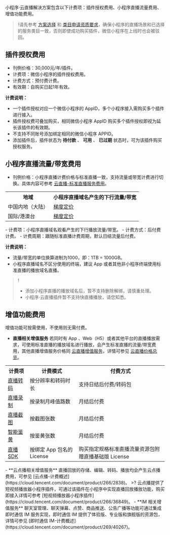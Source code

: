 小程序·云直播解决方案包含以下计费项：插件授权费用、小程序直播流量费用、增值功能费用。
>!请先参考 [方案选择](https://cloud.tencent.com/document/product/1078/37707) 和 [类目申请资质要求](https://cloud.tencent.com/document/product/1078/43316)，确保小程序的直播场景和已选择的服务类目一致，否则即使成功购买插件，微信小程序在上线时也会被驳回。

## 插件授权费用

- 刊例价格：30,000元/年/插件。
- 计费项：微信小程序的插件授权费用。
- 计费方式：预付费计费。
- 有效期：自购买日起1年有效。

**计费说明：**
- 一个插件授权对应一个微信小程序的 AppID，多个小程序接入需购买多个插件进行接入。
- 插件授权费可叠加购买，相同微信小程序 AppID 购买多个插件授权即视为延长该插件的有效期。
- 不支持不同账号添加绑定相同的微信小程序 APPID。
- 添加插件后，插件状态为 **待付款** 、 **可用** 、 **已过期** 状态时，可为该插件购买授权服务。


## 小程序直播流量/带宽费用

- 刊例价格：小程序直播计费价格与标准直播一致，支持流量或带宽计费进行切换。具体内容可参考 [云直播-标准直播服务费用](https://cloud.tencent.com/document/product/267/34175)。
<table>
<tr>
<th>地域</th>
<th>小程序直播域名产生的下行流量/带宽</th>
</tr>
<tr>
<td>中国内地（大陆）</td>
<td><a href="https://cloud.tencent.com/document/product/267/34175#domestic">梯度定价</a></td>
</tr>
<tr>
<td>国际/港澳台</td>
<td><a href="https://cloud.tencent.com/document/product/267/34175#overseas_speed">梯度定价</a></td>
</tr>
</table>
- 计费项：小程序直播域名观看产生的下行播放流量/带宽。
- 计费方式：后付费计费。
- 计费周期：跟随标准直播计费周期，默认日结流量后付费。

**计费说明：**
- 流量/带宽的单位换算进制为1000，即：1TB = 1000GB。
- 小程序直播域名不区分使用的终端，建议 App 或者其他非小程序终端使用标准直播的播放域名直播。

>!
>- 添加小程序直播的播放域名后，暂不支持删除解绑，请慎重处理。
>- 小程序·云直播插件暂不支持快直播播放，请您知悉。

## 增值功能费用
增值功能可按需使用，不使用则无需付费。
- **直播相关增值服务**
  若同时有 App 、Web（H5）或者其他平台的直播播放需求，可使用标准直播的播放域名进行播放，会产生标准直播的流量/带宽费用，其他直播增值服务价格同 [云直播增值服务](https://cloud.tencent.com/document/product/267/52662#appreciation)，详情可参见 [云直播价格总览](https://cloud.tencent.com/document/product/267/52662)。
<table>
<tr><th>计费项</th><th>计费模式</th><th>付费方式</th>
</tr><tr>
<td><a href="https://cloud.tencent.com/document/product/267/39889">直播转码</a></td>
<td>按分辨率和转码时长</td>
<td>支持日结后付费/转码包</td>
</tr>
<tr>
<td><a href="https://cloud.tencent.com/document/product/267/52708">直播录制</a></td>
<td>按录制月峰值路数</td>
<td>月结后付费</td>
</tr>
<tr>
<td><a href="https://cloud.tencent.com/document/product/267/39172">直播截图</a></td>
<td>按截图张数</td>
<td>月结后付费</td>
</tr>
<tr>
<td><a href="https://cloud.tencent.com/document/product/267/52707">智能鉴黄</a></td>
<td>按鉴黄张数</td>
<td>月结后付费</td>
</tr>
<tr>
<td><a href="https://cloud.tencent.com/document/product/267/34174#live_pag">直播 SDK</a></td>
<td>按绑定 App 包名的 License</td>
<td>购买指定规格标准直播流量资源包附赠直播基础版 License</td>
</tr>
</tbody></table>
- **云点播相关增值服务**
直播回放的存储、编辑、转码、播放均会产生云点播费用，可参见 [云点播-计费概述](https://cloud.tencent.com/document/product/266/2838)。
>? 云点播提供了短视频播放器小程序插件，可通过该插件在小程序中实现直播回放播放功能，购买即接入详情可参考 [短视频播放器小程序插件](https://cloud.tencent.com/document/product/266/36849)。
- **IM 相关增值服务**
聊天室管理、聊天弹幕、点赞、商品推送、公告广播等功能可通过集成即时通信 IM 服务实现，即时通信 IM 提供了体验版、专业版和旗舰版的资源包，详情可参见  [即时通信 IM-计费概述](https://cloud.tencent.com/document/product/269/40267)。
